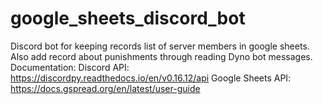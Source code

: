 # google_sheets_discord_bot
Discord bot for keeping records list of server members in google sheets. Also add record about punishments through reading Dyno bot messages.
Documentation:
Discord API: https://discordpy.readthedocs.io/en/v0.16.12/api
Google Sheets API: https://docs.gspread.org/en/latest/user-guide
